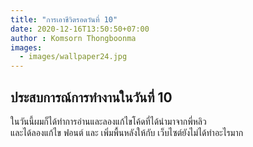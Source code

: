 ```yaml
---
title: "การเอาชีวิตรอดวันที่ 10"
date: 2020-12-16T13:50:50+07:00
author : Komsorn Thongboonma
images: 
  - images/wallpaper24.jpg
---
```


## ประสบการณ์การทำงานในวันที่ 10

ในวันนี้ผมก็ได้ทำการอ่านและลองแก้ไขโค้ดที่ได้นำมาจากพี่หลิว  
และได้ลองแก้ไข ฟอนต์ และ เพิ่มพื้นหลังให้กับ เว็บไซต์ยังไม่ได้ทำอะไรมาก
